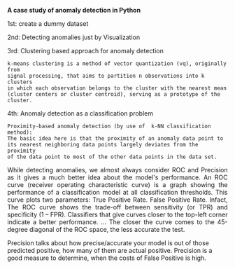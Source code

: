 **A case study of anomaly detection in Python**

1st: create a dummy dataset

2nd: Detecting anomalies just by Visualization

3rd: Clustering based approach for anomaly detection

    k-means clustering is a method of vector quantization (vq), originally from 
    signal processing, that aims to partition n observations into k clusters 
    in which each observation belongs to the cluster with the nearest mean 
    (cluster centers or cluster centroid), serving as a prototype of the 
    cluster. 
    
4th: Anomaly detection as a classification problem

    Proximity-based anomaly detection (by use of  k-NN classification method): 
    The basic idea here is that the proximity of an anomaly data point to 
    its nearest neighboring data points largely deviates from the proximity 
    of the data point to most of the other data points in the data set. 

<p align="justify"> While detecting anomalies, we almost always consider ROC and Precision as it 
gives a much better idea about the model's performance. 
An ROC curve (receiver operating characteristic curve) is a graph showing the 
performance of a classification model at all classification thresholds. This 
curve plots two parameters: True Positive Rate. False Positive Rate.
Infact, The ROC curve shows the trade-off between sensitivity (or TPR) and 
specificity (1 – FPR). Classifiers that give curves closer to the top-left 
corner indicate a better performance. ... The closer the curve comes to the 
45-degree diagonal of the ROC space, the less accurate the test. </p>

Precision talks about how precise/accurate your model is out of those predicted 
positive, how many of them are actual positive. Precision is a good measure to 
determine, when the costs of False Positive is high.
